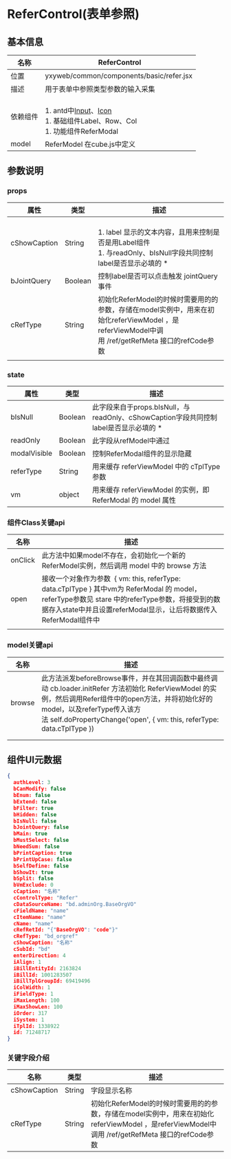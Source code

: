 # ReferControl(表单参照)

<a name="9e5ffa06"></a>
## 基本信息
| 名称 |  ReferControl |
| --- | --- |
| 位置 | yxyweb/common/components/basic/refer.jsx |
| 描述 | 用于表单中参照类型参数的输入采集 |
| 依赖组件 | <br />1. antd中[Input]()、[Icon](https://ant.design/components/icon-cn/)<br />1. 基础组件Label、Row、Col<br />1. 功能组件ReferModal<br /> |
| model | ReferModel 在cube.js中定义 |

<a name="21f2fa80"></a>
## 参数说明
<a name="props"></a>
### props
| 属性 | 类型 | 描述 |
| --- | --- | --- |
| cShowCaption | String | <br />1. label 显示的文本内容，且用来控制是否是用Label组件<br />1. 与readOnly、bIsNull字段共同控制label是否显示必填的 *<br /> |
| bJointQuery | Boolean | 控制label是否可以点击触发 jointQuery事件 |
| cRefType | String | 初始化ReferModel的时候时需要用的的参数，存储在model实例中，用来在初始化referViewModel ，是referViewModel中调用 /ref/getRefMeta 接口的refCode参数 |
|  |  |  |

<a name="state"></a>
### state
| 属性 | 类型 | 描述 |
| --- | --- | --- |
| bIsNull | Boolean | 此字段来自于props.bIsNull，与readOnly、cShowCaption字段共同控制label是否显示必填的 * |
| readOnly | Boolean | 此字段从refModel中通过 |
| modalVisible | Boolean | 控制ReferModal组件的显示隐藏 |
| referType | String | 用来缓存 referViewModel 中的 cTplType 参数 |
| vm | object | 用来缓存 referViewModel 的实例，即 ReferModal 的 model 属性 |

<a name="a233bccd"></a>
### 组件Class关键api

| 名称 | 描述 |
| --- | --- |
| onClick | 此方法中如果model不存在，会初始化一个新的ReferModel实例，然后调用 model 中的 browse 方法 |
| open | 接收一个对象作为参数  { vm: this, referType: data.cTplType } 其中vm为 ReferModal 的 model，referType参数见 stare 中的referType参数，将接受到的数据存入state中并且设置referModal显示，让后将数据传入ReferModal组件中 |
|  |  |

<a name="486f7fc7"></a>
### model关键api
| 名称 | 描述 |
| --- | --- |
| browse | 此方法派发beforeBrowse事件，并在其回调函数中最终调动 cb.loader.initRefer 方法初始化 ReferViewModel 的实例，然后调用Refer组件中的open方法，并将初始化好的model，以及referType传入该方法 self.doPropertyChange('open', { vm: this, referType: data.cTplType }) |
|  |  |
|  |  |


<a name="924c9ad3"></a>
## 组件UI元数据

```json
{
  authLevel: 3
  bCanModify: false
  bEnum: false
  bExtend: false
  bFilter: true
  bHidden: false
  bIsNull: false
  bJointQuery: false
  bMain: true
  bMustSelect: false
  bNeedSum: false
  bPrintCaption: true
  bPrintUpCase: false
  bSelfDefine: false
  bShowIt: true
  bSplit: false
  bVmExclude: 0
  cCaption: "名称"
  cControlType: "Refer"
  cDataSourceName: "bd.adminOrg.BaseOrgVO"
  cFieldName: "name"
  cItemName: "name"
  cName: "name"
  cRefRetId: "{"BaseOrgVO": "code"}"
  cRefType: "bd_orgref"
  cShowCaption: "名称"
  cSubId: "bd"
  enterDirection: 4
  iAlign: 1
  iBillEntityId: 2163824
  iBillId: 1001283507
  iBillTplGroupId: 69419496
  iColWidth: 1
  iFieldType: 1
  iMaxLength: 100
  iMaxShowLen: 100
  iOrder: 317
  iSystem: 1
  iTplId: 1338922
  id: 71248717
}
```
<a name="34cdf6b7"></a>
### 关键字段介绍
| 名称 | 类型 | 描述 |
| --- | --- | --- |
| cShowCaption | String | 字段显示名称 |
| cRefType | String | 初始化ReferModel的时候时需要用的的参数，存储在model实例中，用来在初始化referViewModel ，是referViewModel中调用 /ref/getRefMeta 接口的refCode参数 |


